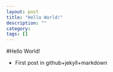 ```yaml
---
layout: post
title: "Hello World!"
description: ""
category:
tags: []
---
```



#Hello World!

- First post in github+jekyll+markdown
